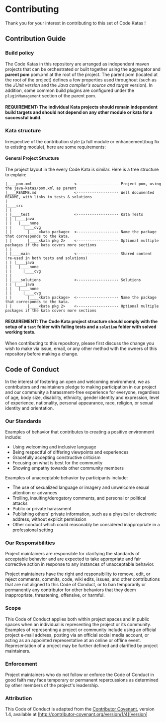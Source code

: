 # Contributing

Thank you for your interest in contributing to this set of Code Katas !

## Contribution Guide

### Build policy

The Code Katas in this repository are arranged as independent maven projects that can be orchestrated or built together using the aggregator and **parent pom** pom.xml at the root of the project. The parent pom (located at the root of the project) defines a few properties used throughout (such as the *JUnit version* and the *Java compiler's source and target* version). In addition, some common build plugins are configured under the `pluginManagement` section of the parent pom.

#### REQUIREMENT: The individual Kata projects should remain independent build targets and should not depend on any other module or kata for a successful build.

### Kata structure

Irrespective of the contribution style (a full module or enhancement/bug fix to existing module), here are some requirements:

#### General Project Structure

The project layout in the every Code Kata is similar. Here is a tree structure to explain:
```
|____pom.xml                   <------------------- Project pom, using the java-katas/pom.xml as parent
|____README.md                 <------------------- Well documented README, with links to tests & solutions
|
|____src
| |
| |____test                    <------------------- Kata Tests
| | |____java
| |   |____none
| |     |____cvg
| |       |____<kata package>  <------------------- Name the package that corresponds to the kata.
| |       |____<kata pkg 2>    <------------------- Optional multiple packages if the kata covers more sections
| |
| |____main                    <------------------- Shared content (re-used in both tests and solutions)
| | |____java
| |   |____none
| |     |____cvg
| |
| |____solutions               <------------------- Solutions 
| | |____java
| |   |____none
| |     |____cvg
| |       |____<kata package>  <------------------- Name the package that corresponds to the kata.
| |       |____<kata pkg 2>    <------------------- Optional multiple packages if the kata covers more sections

```
#### REQUIREMENT: The Code Kata project structure should comply with the setup of a `test` folder with failing tests and a `solution` folder with solved working tests.

When contributing to this repository, please first discuss the change you wish to make via issue,
email, or any other method with the owners of this repository before making a change. 

## Code of Conduct

In the interest of fostering an open and welcoming environment, we as
contributors and maintainers pledge to making participation in our project and
our community a harassment-free experience for everyone, regardless of age, body
size, disability, ethnicity, gender identity and expression, level of experience,
nationality, personal appearance, race, religion, or sexual identity and
orientation.

### Our Standards

Examples of behavior that contributes to creating a positive environment
include:

* Using welcoming and inclusive language
* Being respectful of differing viewpoints and experiences
* Gracefully accepting constructive criticism
* Focusing on what is best for the community
* Showing empathy towards other community members

Examples of unacceptable behavior by participants include:

* The use of sexualized language or imagery and unwelcome sexual attention or
advances
* Trolling, insulting/derogatory comments, and personal or political attacks
* Public or private harassment
* Publishing others' private information, such as a physical or electronic
  address, without explicit permission
* Other conduct which could reasonably be considered inappropriate in a
  professional setting

### Our Responsibilities

Project maintainers are responsible for clarifying the standards of acceptable
behavior and are expected to take appropriate and fair corrective action in
response to any instances of unacceptable behavior.

Project maintainers have the right and responsibility to remove, edit, or
reject comments, commits, code, wiki edits, issues, and other contributions
that are not aligned to this Code of Conduct, or to ban temporarily or
permanently any contributor for other behaviors that they deem inappropriate,
threatening, offensive, or harmful.

### Scope

This Code of Conduct applies both within project spaces and in public spaces
when an individual is representing the project or its community. Examples of
representing a project or community include using an official project e-mail
address, posting via an official social media account, or acting as an appointed
representative at an online or offline event. Representation of a project may be
further defined and clarified by project maintainers.

### Enforcement

Project maintainers who do not follow or enforce the Code of Conduct in good
faith may face temporary or permanent repercussions as determined by other
members of the project's leadership.

### Attribution

This Code of Conduct is adapted from the [Contributor Covenant][homepage], version 1.4,
available at [http://contributor-covenant.org/version/1/4][version]

[homepage]: http://contributor-covenant.org
[version]: http://contributor-covenant.org/version/1/4/
